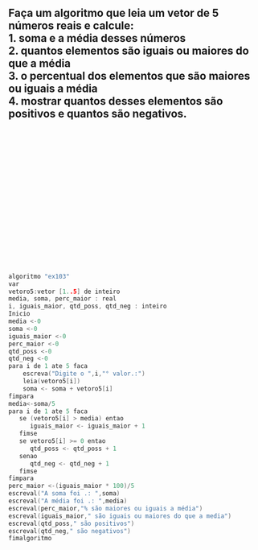 <h2> Faça um algoritmo que leia um vetor de 5 números reais e calcule: <br/>
      1. soma e a média desses números <br/>
      2. quantos elementos são iguais ou maiores do que a média  <br/>
      3. o percentual dos elementos que são maiores ou iguais a média  <br/>
      4. mostrar quantos desses elementos são positivos e quantos são negativos. <br/>
</h2>

<br/>
<br/>
<br/>
<br/>
<br/>
<br/>
<br/>
<br/>
<br/>
<br/>
<br/>

<br/>

<br/>
<br/>

<br/>
<br/>



























```C
algoritmo "ex103"
var
vetoro5:vetor [1..5] de inteiro
media, soma, perc_maior : real
i, iguais_maior, qtd_poss, qtd_neg : inteiro
Inicio
media <-0
soma <-0
iguais_maior <-0
perc_maior <-0
qtd_poss <-0
qtd_neg <-0
para i de 1 ate 5 faca
    escreva("Digite o ",i,"° valor.:")
    leia(vetoro5[i])
    soma <- soma + vetoro5[i]
fimpara
media<-soma/5
para i de 1 ate 5 faca
   se (vetoro5[i] > media) entao
      iguais_maior <- iguais_maior + 1
   fimse
   se vetoro5[i] >= 0 entao
      qtd_poss <- qtd_poss + 1
   senao
      qtd_neg <- qtd_neg + 1
   fimse
fimpara
perc_maior <-(iguais_maior * 100)/5
escreval("A soma foi .: ",soma)
escreval("A média foi .: ",media)
escreval(perc_maior,"% são maiores ou iguais a média")
escreval(iguais_maior," são iguais ou maiores do que a media")
escreval(qtd_poss," são positivos")
escreval(qtd_neg," são negativos")
fimalgoritmo
```

